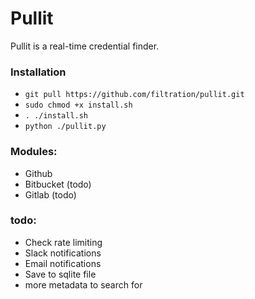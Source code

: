 # Pullit

Pullit is a real-time credential finder. 

### Installation

- ``` git pull https://github.com/filtration/pullit.git ```
- ``` sudo chmod +x install.sh  ```
- ``` . ./install.sh ```
- ``` python ./pullit.py  ```


### Modules:

- Github
- Bitbucket (todo)
- Gitlab (todo)


### todo:

- Check rate limiting
- Slack notifications
- Email notifications
- Save to sqlite file
- more metadata to search for